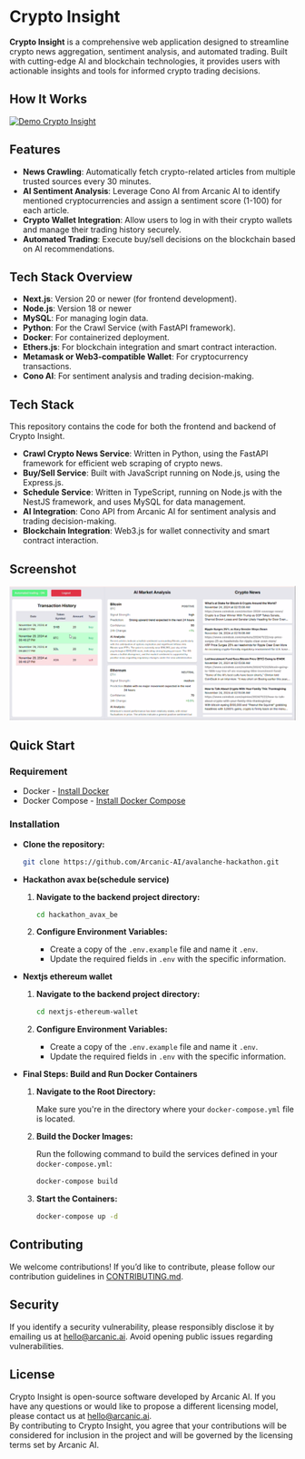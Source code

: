 # Crypto Insight

**Crypto Insight** is a comprehensive web application designed to streamline crypto news aggregation, sentiment analysis, and automated trading. Built with cutting-edge AI and blockchain technologies, it provides users with actionable insights and tools for informed crypto trading decisions.

## How It Works
[![Demo Crypto Insight](https://img.youtube.com/vi/w6JW9oZ46Jg/0.jpg)](https://youtu.be/w6JW9oZ46Jg "Demo Crypto Insight")

## Features

- **News Crawling**: Automatically fetch crypto-related articles from multiple trusted sources every 30 minutes.
- **AI Sentiment Analysis**: Leverage Cono AI from Arcanic AI to identify mentioned cryptocurrencies and assign a sentiment score (1-100) for each article.
- **Crypto Wallet Integration**: Allow users to log in with their crypto wallets and manage their trading history securely.
- **Automated Trading**: Execute buy/sell decisions on the blockchain based on AI recommendations.

## Tech Stack Overview

- **Next.js**: Version 20 or newer (for frontend development).
- **Node.js**: Version 18 or newer 
- **MySQL**: For managing login data.
- **Python**: For the Crawl Service (with FastAPI framework).
- **Docker**: For containerized deployment.
- **Ethers.js**: For blockchain integration and smart contract interaction.
- **Metamask or Web3-compatible Wallet**: For cryptocurrency transactions.
- **Cono AI**: For sentiment analysis and trading decision-making.

## Tech Stack

This repository contains the code for both the frontend and backend of Crypto Insight.

- **Crawl Crypto News Service**: Written in Python, using the FastAPI framework for efficient web scraping of crypto news.
- **Buy/Sell Service**: Built with JavaScript running on Node.js, using the Express.js.
- **Schedule Service**: Written in TypeScript, running on Node.js with the NestJS framework, and uses MySQL for data management.
- **AI Integration**: Cono API from Arcanic AI for sentiment analysis and trading decision-making.
- **Blockchain Integration**: Web3.js for wallet connectivity and smart contract interaction.

## Screenshot
![alt text](image.png) 

## Quick Start
### Requirement
- Docker - [Install Docker](https://docs.docker.com/get-docker/)
- Docker Compose - [Install Docker Compose](https://docs.docker.com/compose/install/)
### Installation
- **Clone the repository:**

   ```bash
   git clone https://github.com/Arcanic-AI/avalanche-hackathon.git
   ```

- **Hackathon avax be(schedule service)**
   
    1. **Navigate to the backend project directory:**

        ```bash
        cd hackathon_avax_be
        ```
    2. **Configure Environment Variables:**

        - Create a copy of the `.env.example` file and name it `.env`.
        - Update the required fields in `.env` with the specific information.

- **Nextjs ethereum wallet** 
   
    1. **Navigate to the backend project directory:**

        ```bash
        cd nextjs-ethereum-wallet
        ```
    2. **Configure Environment Variables:**

        - Create a copy of the `.env.example` file and name it `.env`.
        - Update the required fields in `.env` with the specific information.

- **Final Steps: Build and Run Docker Containers**

    1. **Navigate to the Root Directory:**
    
       Make sure you're in the directory where your `docker-compose.yml` file is located.

    2. **Build the Docker Images:**
    
       Run the following command to build the services defined in your `docker-compose.yml`:

        ```bash
        docker-compose build
        ```
    3. **Start the Containers:**
        ```bash
       docker-compose up -d
       ```

## Contributing
We welcome contributions! If you’d like to contribute, please follow our contribution guidelines in [CONTRIBUTING.md](CONTRIBUTING.md).

## Security
If you identify a security vulnerability, please responsibly disclose it by emailing us at [hello@arcanic.ai](mailto:hello@arcanic.ai). Avoid opening public issues regarding vulnerabilities.

## License
Crypto Insight is open-source software developed by Arcanic AI. If you have any questions or would like to propose a different licensing model, please contact us at [hello@arcanic.ai](mailto:hello@arcanic.ai).  
By contributing to Crypto Insight, you agree that your contributions will be considered for inclusion in the project and will be governed by the licensing terms set by Arcanic AI.

